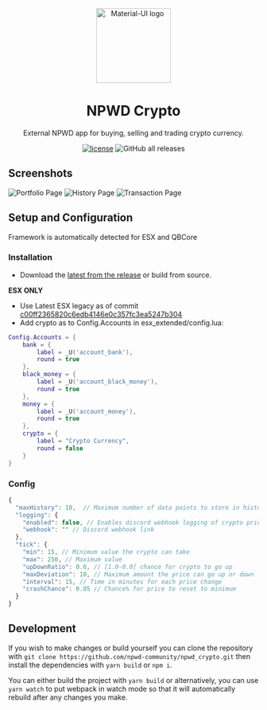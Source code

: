 <div align="center">
    <img href="https://projecterror.dev" width="150" src="https://i.tasoagc.dev/c1pD" alt="Material-UI logo" />
</div>
<h1 align="center">NPWD Crypto</h1>

<div align="center">
External NPWD app for buying, selling and trading crypto currency.
</div>

<div align="center">

[![license](https://img.shields.io/github/license/npwd-community/npwd_crypto?style=for-the-badge)](https://github.com/mojito-fivem/npwd-dispatch/master/LICENSE)
![GitHub all releases](https://img.shields.io/github/downloads/npwd-community/npwd_crypto/total?style=for-the-badge)
</div>

## Screenshots
![Portfolio Page](https://i.imgur.com/2VF9Lw7.png)
![History Page](https://i.imgur.com/eSSIkAH.png)
![Transaction Page](https://i.imgur.com/VjUrZbH.png)

## Setup and Configuration

Framework is automatically detected for ESX and QBCore

### Installation
- Download the [latest from the release](https://github.com/npwd-community/npwd_crypto/releases/latest) or build from source.

**ESX ONLY**
- Use Latest ESX legacy as of commit [c00ff2365820c6edb4146e0c357fc3ea5247b304](https://github.com/esx-framework/esx-legacy/commit/c00ff2365820c6edb4146e0c357fc3ea5247b304)
- Add crypto as to Config.Accounts in esx_extended/config.lua:
```lua
Config.Accounts = {
	bank = {
		label = _U('account_bank'),
		round = true
	},
	black_money = {
		label = _U('account_black_money'),
		round = true
	},
	money = {
		label = _U('account_money'),
		round = true
	},
	crypto = {
	    label = "Crypto Currency",
	    round = false
	}
}
```

### Config

```js
{
  "maxHistory": 10,  // Maximum number of data points to store in history
  "logging": {
    "enabled": false, // Enables discord webhook logging of crypto price updates
    "webhook": "" // Discord webhook link
  },
  "tick": {
    "min": 15, // Minimum value the crypto can take
    "max": 250, // Maximum value
    "upDownRatio": 0.6, // [1.0-0.0] chance for crypto to go up
    "maxDeviation": 10, // Maximum amount the price can go up or down
    "interval": 15, // Time in minutes for each price change
    "crashChance": 0.05 // Chance% for price to reset to minimum
  }
}
```

## Development

If you wish to make changes or build yourself you can clone the repository with `git clone https://github.com/npwd-community/npwd_crypto.git` then install the dependencies with `yarn build` or `npm i`.

You can either build the project with `yarn build` or alternatively, you can use `yarn watch` to put webpack in watch mode so that it will automatically rebuild after any changes you make.
